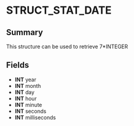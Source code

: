 # STRUCT_STAT_DATE

## Summary
This structure can be used to retrieve 7*INTEGER

## Fields
* **INT** year
* **INT** month
* **INT** day
* **INT** hour
* **INT** minute
* **INT** seconds
* **INT** milliseconds